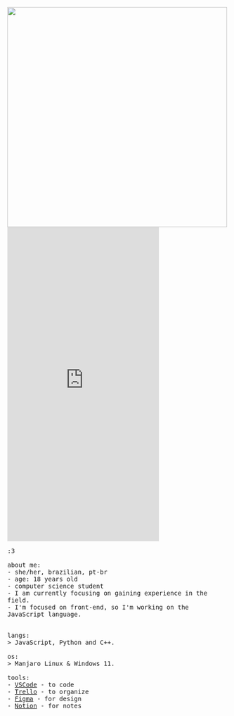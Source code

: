 <p float="left">
 <img src="https://images-ext-1.discordapp.net/external/Tx01wxrU4nSyTHj3ynllCu6GdGJu5qy6kA4jq56lREQ/https/s5.ezgif.com/tmp/ezgif-5-413c550eb6.gif?width=377&height=670" width="500" align="left">
<iframe src="https://assets.pinterest.com/ext/embed.html?id=951385490026837431" height="714" width="345" frameborder="0" scrolling="no" ></iframe>
  <p float="left">
    <samp>
      :3 
      <br>
      <br>
      about me:<br>
             - she/her, brazilian, pt-br <br>
             - age: 18 years old<br>
             - computer science student<br>
             - I am currently focusing on gaining experience in the field.<br>
             - I'm focused on front-end, so I'm working on the JavaScript language.<br>
      <br>
      <br>
      langs:<br>
          > JavaScript, Python and C++.
      <br>
      <br>
      os:<br>
        > Manjaro Linux & Windows 11.
      <br>
      <br>
      tools:<br>
          - <a href="https://code.visualstudio.com">VSCode</a> - to code<br>
          - <a href="https://trello.com/">Trello</a> - to organize<br>
          - <a href="https://www.figma.com/">Figma</a> - for design<br>
          - <a href="https://www.notion.so/">Notion</a> - for notes
     <br>
     <br>
      
  </p>
</p>

